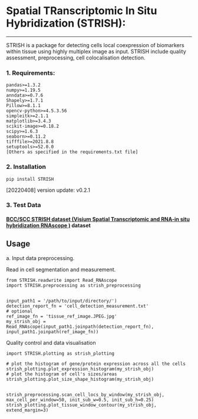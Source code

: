# Spatial TRanscriptomic In Situ Hybridization (STRISH): 
---

STRISH is a package for detecting cells local coexpression of biomarkers within tissue using highly multiplex image as input. STRISH include quality assessment, preprocessing, cell colocalisation detection.

### 1. Requirements:  

```
pandas>=1.3.2
numpy>=1.19.5
anndata>=0.7.6
Shapely>=1.7.1
Pillow>=8.1.1
opencv-python>=4.5.3.56
simpleitk>=2.1.1
matplotlib>=3.4.3
scikit-image>=0.18.2
scipy>=1.6.3
seaborn>=0.11.2
tifffile>=2021.8.8
setuptools>=52.0.0
[Others as specified in the requirements.txt file]
```
### 2. Installation

```pip install STRISH```

[20220408] version update: v0.2.1

### 3. Test Data

#### <a href="https://zenodo.org/record/4391415#.YlUEX9PP1qs"> BCC/SCC STRISH dataset (Visium Spatial Transcriptomic and RNA-in situ hybridization RNAscope )</a> dataset

## Usage
a. Input data preprocessing. 

Read in cell segmentation and measurement. 

```
from STRISH.readwrite import Read_RNAscope
import STRISH.preprocessing as strish_preprocessing


input_path1 = '/path/to/input/directory/')
detection_report_fn = 'cell_detection_measurement.txt'
# optional
ref_image_fn = 'tissue_ref_image.JPEG.jpg'
my_strish_obj = Read_RNAscope(input_path1.joinpath(detection_report_fn), input_path1.joinpath(ref_image_fn))
```

Quality control and data visualisation

```
import STRISH.plotting as strish_plotting

# plot the histogram of gene/protein expression across all the cells
strish_plotting.plot_expression_histogram(my_strish_obj)
# plot the histogram of cell's sizes/areas
strish_plotting.plot_size_shape_histogram(my_strish_obj)


strish_preprocessing.scan_cell_locs_by_window(my_strish_obj, max_cell_per_window=50, init_sub_w=0.5, init_sub_h=0.25)
strish_plotting.plot_tissue_window_contour(my_strish_obj, extend_margin=3)
```


